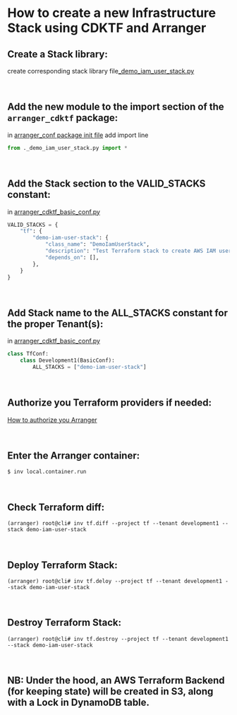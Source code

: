 # How to create a new Infrastructure Stack using CDKTF and Arranger

## Create a Stack library:

create corresponding stack library file[_demo_iam_user_stack.py](../../python3/packages/arranger_cdktf/arranger_cdktf/tf/arranger_terraform_stacks/_demo_iam_user_stack.py)

<br>

## Add the new module to the import section of the `arranger_cdktf` package:

in [arranger_conf package init file](../../python3/packages/arranger_cdktf/arranger_cdktf/tf/arranger_terraform_stacks/__init__.py) add import line

```python
from ._demo_iam_user_stack.py import *
```

<br>

## Add the Stack section to the VALID_STACKS constant:

in [arranger_cdktf_basic_conf.py](../../python3/packages/arranger_conf/arranger_conf/basic_cdktf_conf/arranger_cdktf_basic_conf.py)

```python
VALID_STACKS = {
    "tf": {
        "demo-iam-user-stack": {
            "class_name": "DemoIamUserStack",
            "description": "Test Terraform stack to create AWS IAM user.",
            "depends_on": [],
        },
    }
}
```

<br>

## Add Stack name to the ALL_STACKS constant for the proper Tenant(s):

in [arranger_cdktf_basic_conf.py](../../python3/packages/arranger_conf/arranger_conf/arranger_cdktf_conf.py)

```python
class TfConf:
    class Development1(BasicConf):
        ALL_STACKS = ["demo-iam-user-stack"]
```

<br>

## Authorize you Terraform providers if needed:

[How to authorize you Arranger](AUTHORIZATION.md)

<br>

## Enter the Arranger container:

```shell
$ inv local.container.run
```

<br>

## Check Terraform diff:

```shell
(arranger) root@cli# inv tf.diff --project tf --tenant development1 --stack demo-iam-user-stack
```

<br>

## Deploy Terraform Stack:

```shell
(arranger) root@cli# inv tf.deloy --project tf --tenant development1 --stack demo-iam-user-stack
```

<br>

## Destroy Terraform Stack:

```shell
(arranger) root@cli# inv tf.destroy --project tf --tenant development1 --stack demo-iam-user-stack
```
<br>

## NB: Under the hood, an AWS Terraform Backend (for keeping state) will be created in S3, along with a Lock in DynamoDB table.
